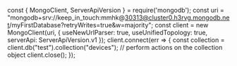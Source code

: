 const { MongoClient, ServerApiVersion } = require('mongodb');
const uri = "mongodb+srv://keep_in_touch:mmhk@30313@cluster0.h3rvg.mongodb.net/myFirstDatabase?retryWrites=true&w=majority";
const client = new MongoClient(uri, { useNewUrlParser: true, useUnifiedTopology: true, serverApi: ServerApiVersion.v1 });
client.connect(err => {
  const collection = client.db("test").collection("devices");
  // perform actions on the collection object
  client.close();
});